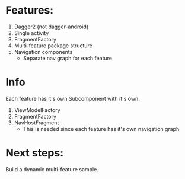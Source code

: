 # Features:
1. Dagger2 (not dagger-android)
2. Single activity
3. FragmentFactory
4. Multi-feature package structure
5. Navigation components 
    - Separate nav graph for each feature

# Info
Each feature has it's own Subcomponent with it's own:
1. ViewModelFactory
2. FragmentFactory
3. NavHostFragment 
    - This is needed since each feature has it's own navigation graph
    
# Next steps:
Build a dynamic multi-feature sample.
